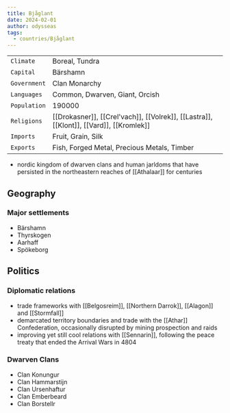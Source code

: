 ```yaml
---
title: Bjåglant
date: 2024-02-01
author: odysseas
tags:
  - countries/Bjåglant
---
```

| | |
| --- | --- |
| `Climate` | Boreal, Tundra |
| `Capital` | Bärshamn |
| `Government` | Clan Monarchy |
| `Languages` | Common, Dwarven, Giant, Orcish |
| `Population` | 190000 |
| `Religions` | [[Drokasner]], [[Crel'vach]], [[Volrek]], [[Lastra]], [[Klont]], [[Vard]], [[Kromlek]] |
| `Imports` | Fruit, Grain, Silk |
| `Exports` | Fish, Forged Metal, Precious Metals, Timber |

- nordic kingdom of dwarven clans and human jarldoms that have persisted in the northeastern reaches of [[Athalaar]] for centuries

## Geography

### Major settlements
- Bärshamn
- Thyrskogen
- Aarhaff
- Spökeborg

## Politics

### Diplomatic relations
- trade frameworks with [[Belgosreim]], [[Northern Darrok]], [[Alagon]] and [[Stormfall]]
- demarcated territory boundaries and trade with the [[Athar]] Confederation, occasionally disrupted by mining prospection and raids
- improving yet still cool relations with [[Sennarin]], following the peace treaty that ended the Arrival Wars in 4804

### Dwarven Clans

- Clan Konungur
- Clan Hammarstijn
- Clan Ursenhaftur
- Clan Emberbeard
- Clan Borstellr